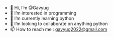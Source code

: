 - 👋 Hi, I’m @Gavyug
- 👀 I’m interested in programming
- 🌱 I’m currently learning python
- 💞️ I’m looking to collaborate on anything python
- 📫 How to reach me : gavyug2022@gmail.com


